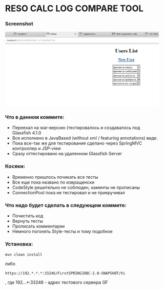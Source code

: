 # RESO CALC LOG COMPARE TOOL


### Screenshot
![screenshot](Screenshot.jpg)

### Что в данном коммите:

* Переехал на war-версию (тестировалось и создавалось под Glassfish 4.1.0
* Все исполнено в JavaBased (without xml / featuring annotations) виде.
* Пока все-так же для тестирования сделано через SpringMVC контроллер и JSP-view
* Сразу оттестировано на удаленном Glassfish Server

### Косяки:

* Временно пришлось почикать все тесты
* Все еще пока названо по извращенски
* CodeStyle решительно не соблюден, каменты не прописаны
* ConnectionPool пока не тестировал и не прикручивал


### Что надо будет сделать в следующем коммите:

* Почистить код
* Вернуть тесты
* Прописать комментарии
* Немного погонять Style-тесты и тому подобное

### Установка:


```
mvn clean install
```
либо
```
https://192.*.*.*:33246/FirstSPRINGJDBC-2.0-SNAPSHOT/hi
```
, где 192.*.*.*:33246 - адрес тестового сервера GF







